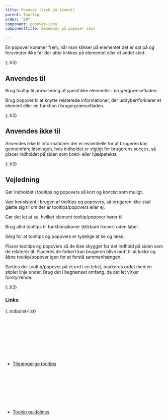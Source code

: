 ```yaml
---
title: Popover (tryk på ikonet)
parent: Tooltip
order: "20"
component: popover-icon
componentTitle: Eksempel på popover ikon

---
```

En popover kommer frem, når man klikker på elementet det er sat på og forsvinder ikke før der atter klikkes på elementet eller et andet sted.

{:.h3}
## Anvendes til

Brug tooltip til præcisering af specifikke elementer i brugergrænsefladen.

Brug popover til at knytte relaterede informationer, der uddyber/forklarer et element eller en funktion i brugergrænsefladen.

{:.h3}
## Anvendes ikke til

Anvendes ikke til informationer der er essentielle for at brugeren kan gennemføre løsningen, hvis indholdet er vigtigt for brugerens succes, så placer indholdet på siden som brød- eller hjælpetekst.

{:.h3}
## Vejledning

Gør indholdet i tooltips og popovers så kort og koncist som muligt.

Vær konsistent i brugen af tooltips og popovers, så brugeren ikke skal gætte sig til om der er tooltips/popovers eller ej.

Gør det let at se, hvilket element tooltip/popover hører til.

Brug altid tooltips til funktionsikoner (klikbare ikoner) uden label.

Sørg for at tooltips og popovers er tydelige at se og læse.

Placer tooltips og popovers så de ikke skygger for det indhold på siden som de relaterer til. Placeres de forkert kan brugeren blive nødt til at lukke og åbne tooltip/popover igen for at forstå sammenhængen.

Sættes der tooltip/popover på et ord i en tekst, markeres ordet med en stiplet linje under. Brug det i begrænset omfang, da det let virker forstyrrende.

{:.h3}
### Links

{:.nobullet-list}
- <a href="https://w3c.github.io/aria-practices/#tooltip" class="icon-link">Tilgængelige tooltips<svg class="icon-svg" focusable="false" aria-hidden="true"><use xlink:href="#open-in-new"></use></svg></a>
- <a href="https://www.nngroup.com/articles/tooltip-guidelines/" class="icon-link">Tooltip guidelines<svg class="icon-svg" focusable="false" aria-hidden="true"><use xlink:href="#open-in-new"></use></svg></a>
